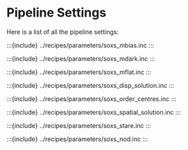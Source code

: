 # Pipeline Settings

Here is a list of all the pipeline settings:


:::{include} ../recipes/parameters/soxs_mbias.inc
:::

:::{include} ../recipes/parameters/soxs_mdark.inc
:::

:::{include} ../recipes/parameters/soxs_mflat.inc
:::

:::{include} ../recipes/parameters/soxs_disp_solution.inc
:::

:::{include} ../recipes/parameters/soxs_order_centres.inc
:::

:::{include} ../recipes/parameters/soxs_spatial_solution.inc
:::

:::{include} ../recipes/parameters/soxs_stare.inc
:::

:::{include} ../recipes/parameters/soxs_nod.inc
:::
